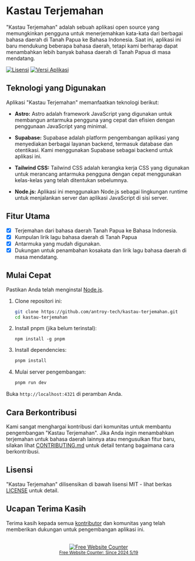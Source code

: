 # Kastau Terjemahan

"Kastau Terjemahan" adalah sebuah aplikasi open source yang memungkinkan pengguna untuk menerjemahkan kata-kata dari berbagai bahasa daerah di Tanah Papua ke Bahasa Indonesia. Saat ini, aplikasi ini baru mendukung beberapa bahasa daerah, tetapi kami berharap dapat menambahkan lebih banyak bahasa daerah di Tanah Papua di masa mendatang.

[![Lisensi](https://img.shields.io/badge/license-MIT-blue.svg)](LICENSE)
[![Versi Aplikasi](https://img.shields.io/badge/version-v1.0.0-blue.svg)](https://github.com/antroy-tech/kastau-terjemahan/releases)

## Teknologi yang Digunakan

Aplikasi "Kastau Terjemahan" memanfaatkan teknologi berikut:

- **Astro:** Astro adalah framework JavaScript yang digunakan untuk membangun antarmuka pengguna yang cepat dan efisien dengan penggunaan JavaScript yang minimal.

- **Supabase:** Supabase adalah platform pengembangan aplikasi yang menyediakan berbagai layanan backend, termasuk database dan otentikasi. Kami menggunakan Supabase sebagai backend untuk aplikasi ini.

- **Tailwind CSS:** Tailwind CSS adalah kerangka kerja CSS yang digunakan untuk merancang antarmuka pengguna dengan cepat menggunakan kelas-kelas yang telah ditentukan sebelumnya.

- **Node.js:** Aplikasi ini menggunakan Node.js sebagai lingkungan runtime untuk menjalankan server dan aplikasi JavaScript di sisi server.


## Fitur Utama

- [x] Terjemahan dari bahasa daerah Tanah Papua ke Bahasa Indonesia.
- [x] Kumpulan lirik lagu bahasa daerah di Tanah Papua
- [x] Antarmuka yang mudah digunakan.
- [x] Dukungan untuk penambahan kosakata dan lirik lagu bahasa daerah di masa mendatang.

## Mulai Cepat

Pastikan Anda telah menginstal [Node.js](https://nodejs.org/).

1. Clone repositori ini:
   
   ```bash
   git clone https://github.com/antroy-tech/kastau-terjemahan.git
   cd kastau-terjemahan
   ```
   
2. Install pnpm (jika belum terinstal):

    ```
    npm install -g pnpm
    ```

2. Install dependencies:

   ```bash
   pnpm install
   ```

3. Mulai server pengembangan:

   ```bash
   pnpm run dev
   ```

Buka `http://localhost:4321` di peramban Anda.

## Cara Berkontribusi

Kami sangat menghargai kontribusi dari komunitas untuk membantu pengembangan "Kastau Terjemahan". Jika Anda ingin menambahkan terjemahan untuk bahasa daerah lainnya atau mengusulkan fitur baru, silakan lihat [CONTRIBUTING.md](CONTRIBUTING.md) untuk detail tentang bagaimana cara berkontribusi.

## Lisensi

"Kastau Terjemahan" dilisensikan di bawah lisensi MIT - lihat berkas [LICENSE](LICENSE) untuk detail.

## Ucapan Terima Kasih

Terima kasih kepada semua [kontributor](https://github.com/antroy-tech/kastau-terjemahan/people) dan komunitas yang telah memberikan dukungan untuk pengembangan aplikasi ini.

<br/>

<div align='center'><a href='https://www.websitecounterfree.com'><img src='https://www.websitecounterfree.com/c.php?d=9&id=54026&s=3' border='0' alt='Free Website Counter'></a><br / ><small><a href='https://www.websitecounterfree.com' title="Free Website Counter">Free Website Counter: Since 2024 5/19</a></small></div>
